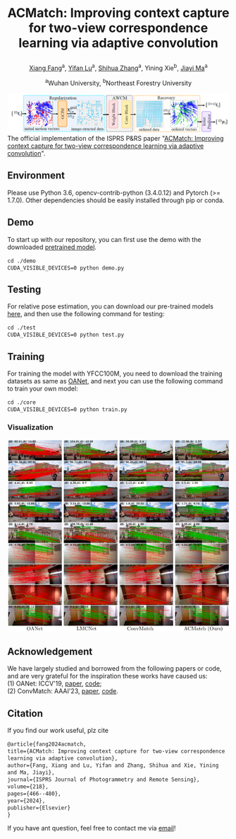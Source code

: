 # <p align="center">ACMatch: Improving context capture for two-view correspondence learning via adaptive convolution</p>

<div align="center">
  <a href="https://scholar.google.com/citations?user=tU_vwPwAAAAJ&hl=zh-CN">Xiang Fang</a><sup>a</sup>, 
  <a href="https://scholar.google.com/citations?user=h-9Ub_cAAAAJ&hl=zh-CN&oi=ao">Yifan Lu</a><sup>a</sup>, 
  <a href="https://scholar.google.com/citations?hl=zh-CN&user=7f_tYK4AAAAJ">Shihua Zhang</a><sup>a</sup>, 
  Yining Xie</a><sup>b</sup>, 
  <a href="https://scholar.google.com/citations?user=73trMQkAAAAJ&hl=zh-CN&oi=ao">Jiayi Ma</a><sup>a</sup>
  <p><sup>a</sup>Wuhan University,  <sup>b</sup>Northeast Forestry University</p>
</div>

![Framework](https://github.com/ShineFox/ACMatch/blob/main/framework.png)  
The official implementation of the ISPRS P&amp;RS paper "[ACMatch: Improving context capture for two-view correspondence learning via adaptive convolution](https://www.sciencedirect.com/science/article/pii/S092427162400412X)".

## Environment
Please use Python 3.6, opencv-contrib-python (3.4.0.12) and Pytorch (>= 1.7.0). Other dependencies should be easily installed through pip or conda.

## Demo
To start up with our repository, you can first use the demo with the downloaded [pretrained model](https://drive.google.com/drive/folders/18TIQ3E_Vj95tF8u7wQECkTxX0wWjS6NB?usp=drive_link).  
    
    cd ./demo
    CUDA_VISIBLE_DEVICES=0 python demo.py

## Testing
For relative pose estimation, you can download our pre-trained models [here](https://drive.google.com/drive/folders/18TIQ3E_Vj95tF8u7wQECkTxX0wWjS6NB?usp=drive_link), and then use the following command for testing:  

    cd ./test
    CUDA_VISIBLE_DEVICES=0 python test.py

## Training
For training the model with YFCC100M, you need to download the training datasets as same as [OANet](https://github.com/zjhthu/OANet), and next you can use the following command to train your own model:  

    cd ./core
    CUDA_VISIBLE_DEVICES=0 python train.py
### Visualization
![visualization](https://github.com/ShineFox/ACMatch/blob/main/visualization.png)  

## Acknowledgement
We have largely studied and borrowed from the following papers or code, and are very grateful for the inspiration these works have caused us:   
(1) OANet:  ICCV'19, [paper](https://openaccess.thecvf.com/content_ICCV_2019/papers/Zhang_Learning_Two-View_Correspondences_and_Geometry_Using_Order-Aware_Network_ICCV_2019_paper.pdf), [code](https://github.com/zjhthu/OANet);  
(2) ConvMatch: AAAI'23, [paper](https://ojs.aaai.org/index.php/AAAI/article/view/25456), [code](https://github.com/SuhZhang/ConvMatch).

## Citation
If you find our work useful, plz cite  

    @article{fang2024acmatch,
    title={ACMatch: Improving context capture for two-view correspondence learning via adaptive convolution},
    author={Fang, Xiang and Lu, Yifan and Zhang, Shihua and Xie, Yining and Ma, Jiayi},
    journal={ISPRS Journal of Photogrammetry and Remote Sensing},
    volume={218},
    pages={466--480},
    year={2024},
    publisher={Elsevier}
    }

If you have ant question, feel free to contact me via [email](xiangfang@whu.edu.cn)!

